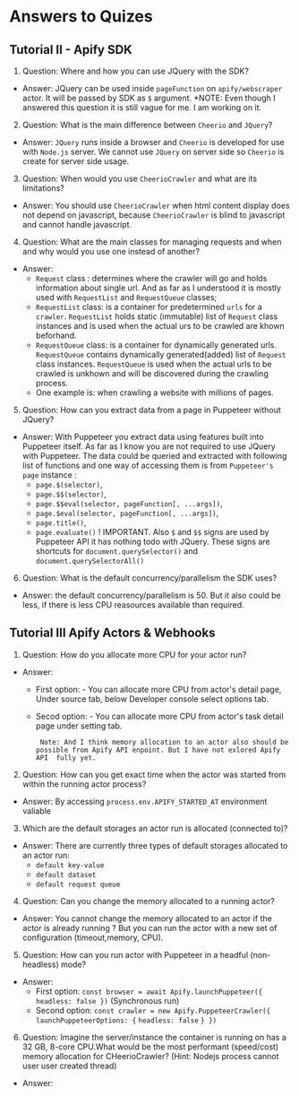 # Answers to Quizes

## Tutorial II - Apify SDK

1. Question: Where and how you can use JQuery with the SDK?

- Answer: JQuery can be used inside `pageFunction` on `apify/webscraper` actor. It will be passed by SDK as `$` argument.
  \*NOTE: Even though I answered this question it is still vague for me. I am working on it.

2. Question: What is the main difference between `Cheerio` and `JQuery`?

- Answer: `JQuery` runs inside a browser and `Cheerio` is developed for use with `Node.js` server. We cannot use `JQuery` on server side so `Cheerio` is create for server side usage.

3. Question: When would you use `CheerioCrawler` and what are its limitations?

- Answer: You should use `CheerioCrawler` when html content display does not depend on javascript, because `CheerioCrawler` is blind to javascript and
  cannot handle javascript.

4. Question: What are the main classes for managing requests and when and why would you use one instead of another?

- Answer:
  - `Request` class : determines where the crawler will go and holds information about single url. And as far as I understood it is mostly used
    with `RequestList` and `RequestQueue` classes;
  - `RequestList` class: is a container for predetermined `urls` for a `crawler`. `RequestList` holds static (immutable) list of `Request` class instances
    and is used when the actual urs to be crawled are khown beforhand.
  - `RequestQueue` class: is a container for dynamically generated urls. `RequestQueue` contains dynamically generated(added) list of `Request` class instances. `RequestQueue` is used when the actual urls to be crawled is unkhown and will be discovered during the crawling process.
  - One example is: when crawling a website with millions of pages.

5. Question: How can you extract data from a page in Puppeteer without JQuery?

- Answer: With Puppeteer you extract data using features built into Puppeteer itself. As far as I know you are not required to use JQuery with Puppeteer. The data could be queried and extracted with following list of functions and one way of accessing them is
  from `Puppeteer's` `page` instance :
  - `page.$(selector)`,
  - `page.$$(selector)`,
  - `page.$$eval(selector, pageFunction[, ...args])`,
  - `page.$eval(selector, pageFunction[, ...args])`,
  - `page.title()`,
  - `page.evaluate()`
    ! IMPORTANT. Also `$` and `$$` signs are used by Puppeteer API it has nothing todo with JQuery. These signs are shortcuts for `document.querySelector()` and `document.querySelectorAll()`

6. Question: What is the default concurrency/parallelism the SDK uses?

- Answer: the default concurrency/parallelism is 50. But it also could be less, if there is less CPU reasources available than required.

## Tutorial III Apify Actors & Webhooks

1. Question: How do you allocate more CPU for your actor run?

- Answer:

  - First option: - You can allocate more CPU from actor's detail page, Under source tab, below Developer console select options tab.
  - Secod option: - You can allocate more CPU from actor's task detail page under setting tab.

         Note: And I think memory allocation to an actor also should be possible from Apify API enpoint. But I have not exlored Apify API  fully yet.

2. Question: How can you get exact time when the actor was started from within the running actor process?

- Answer: By accessing `process.env.APIFY_STARTED_AT` environment valiable

3. Which are the default storages an actor run is allocated (connected to)?

- Answer: There are currently three types of default storages allocated to an actor run:
  - `default key-value`
  - `default dataset`
  - `default request queue`

4. Question: Can you change the memory allocated to a running actor?

- Answer: You cannot change the memory allocated to an actor if the actor is already running ? But you can run the actor with a new set of configuration
  (timeout,memory, CPU).

5. Question: How can you run actor with Puppeteer in a headful (non-headless) mode?

- Answer:
  - First option: `const browser = await Apify.launchPuppeteer({ headless: false })` (Synchronous run)
  - Second option: `const crawler = new Apify.PuppeteerCrawler({ `
    `launchPuppeteerOptions: {`
    `headless: false`
    `} })`

6. Question: Imagine the server/instance the container is running on has a 32 GB, 8-core CPU.What would be the most performant (speed/cost)
   memory allocation for CHeerioCrawler? (Hint: Nodejs process cannot user user created thread)

- Answer:
